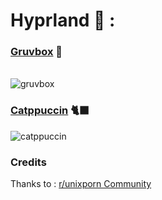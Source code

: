 # Hyprland 🍚 :
### [Gruvbox](https://github.com/theshy-arch/hyprland-dotfiles/tree/gruvbox) 🌳
<br>
<img src="https://github.com/theshy-arch/hyprland-dotfiles/assets/95228594/99761551-9592-405c-bc72-e41cb56c360a" alt="gruvbox">

### [Catppuccin](https://github.com/theshy-arch/hyprland-dotfiles/tree/catppuccin) 🐈‍⬛
<img src="https://github.com/theshy-arch/hyprland-dotfiles/assets/95228594/825ec5ec-ce50-450a-888e-a0c98316b46d" alt="catppuccin">

### Credits
Thanks to :
[r/unixporn Community](https://www.reddit.com/r/unixporn/)

